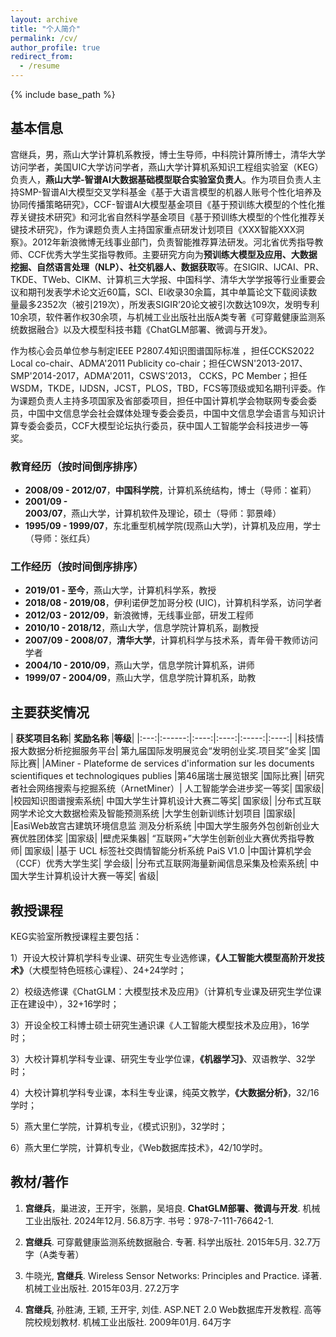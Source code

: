 ```yaml
---
layout: archive
title: "个人简介"
permalink: /cv/
author_profile: true
redirect_from:
  - /resume
---
```


{% include base_path %}


## 基本信息

<!-- # 宫继兵 教授简介 -->

宫继兵，男，燕山大学计算机系教授，博士生导师，中科院计算所博士，清华大学访问学者，美国UIC大学访问学者，燕山大学计算机系知识工程组实验室（KEG）负责人，**燕山大学-智谱AI大数据基础模型联合实验室负责人**。作为项目负责人主持SMP-智谱AI大模型交叉学科基金《基于大语言模型的机器人账号个性化培养及协同传播策略研究》，CCF-智谱AI大模型基金项目《基于预训练大模型的个性化推荐关键技术研究》和河北省自然科学基金项目《基于预训练大模型的个性化推荐关键技术研究》，作为课题负责人主持国家重点研发计划项目《XXX智能XXX洞察》。2012年新浪微博无线事业部门，负责智能推荐算法研发。河北省优秀指导教师、CCF优秀大学生奖指导教师。主要研究方向为**预训练大模型及应用、大数据挖掘、自然语言处理（NLP）、社交机器人、数据获取**等。在SIGIR、IJCAI、PR、TKDE、TWeb、CIKM、计算机三大学报、中国科学、清华大学学报等行业重要会议和期刊发表学术论文近60篇，SCI、EI收录30余篇，其中单篇论文下载阅读数量最多2352次（被引219次），所发表SIGIR’20论文被引次数达109次，发明专利10余项，软件著作权30余项，与机械工业出版社出版A类专著《可穿戴健康监测系统数据融合》以及大模型科技书籍《ChatGLM部署、微调与开发》。

作为核心会员单位参与制定IEEE P2807.4知识图谱国际标准 ，担任CCKS2022 Local co-chair、ADMA'2011 Publicity co-chair；担任CWSN'2013-2017、SMP'2014-2017，ADMA'2011，CSWS'2013， CCKS，PC Member；担任WSDM，TKDE，IJDSN，JCST，PLOS，TBD，FCS等顶级或知名期刊评委。作为课题负责人主持多项国家及省部委项目，担任中国计算机学会物联网专委会委员，中国中文信息学会社会媒体处理专委会委员，中国中文信息学会语言与知识计算专委会委员，CCF大模型论坛执行委员，获中国人工智能学会科技进步一等奖。


### 教育经历（按时间倒序排序）  
- **2008/09 - 2012/07**，**中国科学院**，计算机系统结构，博士（导师：崔莉）  
- **2001/09 - 2003/07**，燕山大学，计算机软件及理论，硕士（导师：郭景峰）  
- **1995/09 - 1999/07**，东北重型机械学院(现燕山大学)，计算机及应用，学士（导师：张红兵）  

### 工作经历（按时间倒序排序）  
- **2019/01 - 至今**，燕山大学，计算机科学系，教授  
- **2018/08 - 2019/08**，伊利诺伊芝加哥分校 (UIC)，计算机科学系，访问学者  
- **2012/03 - 2012/09**，新浪微博，无线事业部，研发工程师  
- **2010/10 - 2018/12**，燕山大学，信息学院计算机系，副教授  
- **2007/09 - 2008/07**，**清华大学**，计算机科学与技术系，青年骨干教师访问学者  
- **2004/10 - 2010/09**，燕山大学，信息学院计算机系，讲师  
- **1999/07 - 2004/09**，燕山大学，信息学院计算机系，助教  

## 主要获奖情况

|  **获奖项目名称**|	**奖励名称**	|**等级**|
|:---:|:------:|:----:|:----:|:-----:|:----:|
|科技情报大数据分析挖掘服务平台|	第九届国际发明展览会“发明创业奖.项目奖”金奖	|国际比赛|
|AMiner - Plateforme de services d'information sur les documents scientifiques et technologiques publies	|第46届瑞士展览银奖	|国际比赛|
|研究者社会网络搜索与挖掘系统（ArnetMiner）|	人工智能学会进步奖一等奖|	国家级|
|校园知识图谱搜索系统|	中国大学生计算机设计大赛二等奖|	国家级|
|分布式互联网学术论文大数据检索及智能预测系统	|大学生创新训练计划项目	|国家级|
|EasiWeb故宫古建筑环境信息监
测及分析系统	|中国大学生服务外包创新创业大赛优胜团体奖	|国家级|
|壁虎采集器|	“互联网+”大学生创新创业大赛优秀指导教师|	国家级|
|基于 UCL 标签社交舆情智能分析系统 PaiS V1.0	|中国计算机学会（CCF）优秀大学生奖|	学会级|
|分布式互联网海量新闻信息采集及检索系统|	中国大学生计算机设计大赛一等奖|	省级|

## 教授课程
 
 KEG实验室所教授课程主要包括：

1）开设大校计算机学科专业课、研究生专业选修课，**《人工智能大模型高阶开发技术》**（大模型特色班核心课程）、24+24学时；

2）校级选修课《ChatGLM：大模型技术及应用》（计算机专业课及研究生学位课正在建设中），32+16学时；

3）开设全校工科博士硕士研究生通识课《人工智能大模型技术及应用》，16学时；

3）大校计算机学科专业课、研究生专业学位课，**《机器学习》**、双语教学、32学时；

4）大校计算机学科专业课，本科生专业课，纯英文教学，**《大数据分析》**，32/16学时；

5）燕大里仁学院，计算机专业，《模式识别》，32学时；

6）燕大里仁学院，计算机专业，《Web数据库技术》，42/10学时。

## 教材/著作

 1. **宫继兵**，巢进波，王开宇，张鹏，吴培良. **ChatGLM部署、微调与开发**. 机械工业出版社. 2024年12月. 56.8万字. 书号：978-7-111-76642-1.

2. **宫继兵**. 可穿戴健康监测系统数据融合. 专著. 科学出版社. 2015年5月. 32.7万字（A类专著）

3. 牛晓光, **宫继兵**. Wireless Sensor Networks: Principles and Practice. 译著. 机械工业出版社. 2015年03月. 27.2万字

4. **宫继兵**, 孙胜涛, 王颖, 王开宇, 刘佳. ASP.NET 2.0 Web数据库开发教程. 高等院校规划教材. 机械工业出版社. 2009年01月. 64万字
